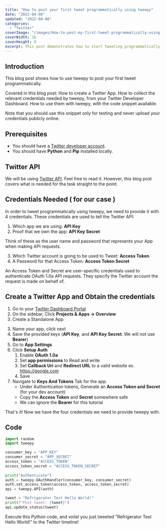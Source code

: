 ```yaml
---
title: "How to post your first tweet programmatically using tweepy"
date: "2022-04-08"
updated: "2022-04-08"
categories: 
  - "Twitter"
coverImage: "/images/How-to-post-my-first-tweet-programmatically-using-tweepy.jpg"
coverWidth: 16
coverHeight: 9
excerpt: This post demonstrates how to start tweeting programmatically in python using tweepy
---
```


<script>
  import Callout from '$lib/components/Callout.svelte';
</script>
## Introduction
This blog post shows how to use tweepy to post your first tweet programmatically.

Covered in this blog post: How to create a Twitter App. How to collect the relevant credentials needed by tweepy, from your Twitter Developer Dashboard. How to use them with tweepy, with the code snippet available.

Note that you should use this snippet only for testing and never upload your credentials publicly online.

## Prerequisites
- You should have a [Twitter developer account](https://developer.twitter.com/en/support/twitter-api/developer-account).
- You should have **Python** and **Pip** installed locally.

## Twitter API
We will be using [Twitter API](https://developer.twitter.com/en/docs/twitter-api/getting-started/getting-access-to-the-twitter-api). Feel free to read it. However, this blog post covers what is needed for tha task straight to the point.

## Credentials Needed ( for our case )
In order to tweet programmatically using tweepy, we need to provide it with 4 credentials. These credentials are used to tell the Twitter API:

1. Which app we are using: **API Key**
2. Proof that we own the app: **API Key Secret**
<Callout>
Think of these as the user name and password that represents your App when making API requests.
</Callout>

3. Which Twitter account is going to be used to Tweet: **Access Token**
4. A Password for that Access Token: **Access Token Secret**
<Callout>
An Access Token and Secret are user-specific credentials used to authenticate OAuth 1.0a API requests. They specify the Twitter account the request is made on behalf of.
</Callout>

## Create a Twitter App and Obtain the credentials
1. Go to your [Twitter Dashboard Portal](https://developer.twitter.com/en/portal/dashboard)
2. On the sidebar, Click **Projects & Apps -> Overview**
2. Create a Standalone App
<!-- ![Click on create app](/images/twitter-api-create-app.png "Click on create app") -->
3. Name your app, click next
4. Save the provided keys (<span style="color:var(--accent)">**API Key**</span>, and <span style="color:var(--accent)">**API Key Secret**</span>. We will not use **Bearer**)
5. Go to **App Settings**
6. Click **Setup Auth**
    1. Enable **OAuth 1.0a**
    2. Set **app permissions** to Read and write
    3. Set **Callback Uri** and **Redirect URL** to a valid website ex. https://google.com
    4. Save
7. Navigate to **Keys And Tokens** Tab for the app.
    - Under Authentication tokens, Generate an **Access Token and Secret** (for your dev account)
    - Copy the <span style="color:var(--accent)">**Access Token**</span> and <span style="color:var(--accent)">**Secret**</span> somewhere safe
    - We can ignore the **Bearer** for this tutorial

That's it! Now we have the four credentials we need to provide tweepy with.

## Code

```python
import random
import tweepy

consumer_key = "APP_KEY"
consumer_secret = "APP_SECRET"
access_token = "ACCESS_TOKEN"
access_token_secret = "ACCESS_TOKEN_SECRET"
    
print("Authenticate")
auth = tweepy.OAuthHandler(consumer_key, consumer_secret)
auth.set_access_token(access_token, access_token_secret)
api = tweepy.API(auth)

tweet = "Refrigerator Test Hello World!"
print(f"Post tweet: {tweet}")
api.update_status(tweet)
```

Execute this Python code, and voila! you just tweeted "Refrigerator Test Hello World!" to the Twitter timeline!
